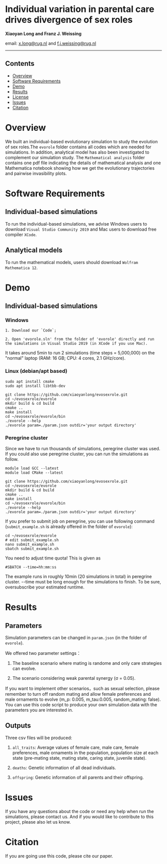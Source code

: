 # Individual variation in parental care drives divergence of sex roles

**Xiaoyan Long and Franz J. Weissing**

email: x.long@rug.nl and f.j.weissing@rug.nl

---

## Contents

- [Overview](#overview)
- [Software Requirements](#software-requirements)
- [Demo](#demo)
- [Results](#results)
- [License](./LICENSE)
- [Issues](#issues)
- [Citation](#citation)



# Overview

We built an individual-based evolutionary simulation to study the evolution of sex roles.The `evorole` folder contains all codes which are needed for simulations. In addition, analytical model has also been investigated to complement our simulation study. The `Mathematical analysis` folder contains one pdf file indicating the details of mathematical analysis and one Mathematica notebook showing how we get the evolutionary trajectories and pairwise invasibility plots.



# Software Requirements

## Individual-based simulations

To run the individual-based simulations, we advise Windows users to download `Visual Studio Community 2019` and Mac users to download free compiler `XCode`.

## Analytical models

To run the mathematical models, users should download `Wolfram Mathematica 12`.


# Demo

## Individual-based simulations

### Windows

```
1. Download our `Code`;

2. Open 'evorole.sln' from the folder of 'evorole' directly and run the simulations in Visual Studio 2019 (in XCode if you use Mac).
```
It takes around 5min to run 2 simulations (time steps = 5,000,000) 
on the "normal" laptop (RAM: 16 GB; CPU: 4 cores, 2.1 GHz/core).

### Linux (debian/apt based)

```
sudo apt install cmake
sudo apt install libtbb-dev

git clone https://github.com/xiaoyanlong/evosexrole.git
cd ~/evosexrole/evorole
mkdir build & cd build
cmake ..
make install
cd ~/evosexrole/evorole/bin
./evorole --help
./evorole param=./param.json outdir='your output directory'
```
### Peregrine cluster

Since we have to run thousands of simulations, peregrine cluster was used. If you could also use peregrine cluster, you can run the simulations as follow.

```
module load GCC --latest
module load CMake --latest

git clone https://github.com/xiaoyanlong/evosexrole.git
cd ~/evosexrole/evorole
mkdir build & cd build
cmake ..
make install
cd ~/evosexrole/evorole/bin
./evorole --help
./evorole param=./param.json outdir='your output directory'
```

If you prefer to submit job on peregrine, you can use following command (`submit_example.sh` is already offered in the folder of `evorole`):

```
cd ~/evosexrole/evorole
# edit submit_example.sh
nano submit_example.sh
sbatch submit_example.sh
```

You need to adjust time quota! This is given as

```
#SBATCH --time=hh:mm:ss
```
The example runs in roughly 10min (20 simulations in total) in peregrine cluster. --time must be long enough for the simulations to finish. To be sure, oversubscribe your estimated runtime.

# Results

## Parameters

Simulation parameters can be changed in `param.json` (in the folder of `evorole`).

We offered two parameter settings：

1. The baseline scenario where mating is randome and only care strategies can evolve.

2. The scenario considering weak parental synergy (σ = 0.05).

If you want to implement other scenarios，such as sexual selection, please remember to turn off random mating and allow female preferences and male ornaments to evolve (m_p: 0.005, m_tau:0.005, random_mating: false). You can use this code script to produce your own simulation data with the parameters you are interested in.

## Outputs

Three csv files will be produced: 

1. `all_traits`: Average values of female care, male care, female preferences, male ornaments in the population, population size at each state (pre-mating state, mating state, caring state, juvenile state).

2. `deaths`: Genetic information of all dead individuals.

3. `offspring`:  Genetic information of all parents and their offspring.


# Issues

If you have any questions about the code or need any help when run the simulations, please contact us. And if you would like to contribute to this project, please also let us know.

# Citation

If you are going use this code, please cite our paper.
